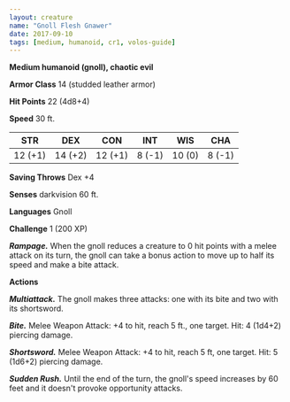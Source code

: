 ```yaml
---
layout: creature
name: "Gnoll Flesh Gnawer"
date: 2017-09-10
tags: [medium, humanoid, cr1, volos-guide]
---
```


**Medium humanoid (gnoll), chaotic evil**

**Armor Class** 14 (studded leather armor)

**Hit Points** 22 (4d8+4)

**Speed** 30 ft.

|   STR   |   DEX   |   CON   |   INT   |   WIS   |   CHA   |
|:-----:|:-----:|:-----:|:-----:|:-----:|:-----:|
| 12 (+1) | 14 (+2) | 12 (+1) | 8 (-1) | 10 (0) | 8 (-1) |

**Saving Throws** Dex +4

**Senses** darkvision 60 ft.

**Languages** Gnoll

**Challenge** 1 (200 XP)

***Rampage.*** When the gnoll reduces a creature to 0 hit points with a melee attack on its turn, the gnoll can take a bonus action to move up to half its speed and make a bite attack.

**Actions**

***Multiattack.*** The gnoll makes three attacks: one with its bite and two with its shortsword.

***Bite.*** Melee Weapon Attack: +4 to hit, reach 5 ft., one target. Hit: 4 (1d4+2) piercing damage.

***Shortsword.*** Melee Weapon Attack: +4 to hit, reach 5 ft, one target. Hit: 5 (1d6+2) piercing damage.

***Sudden Rush.*** Until the end of the turn, the gnoll's speed increases by 60 feet and it doesn't provoke opportunity attacks.

